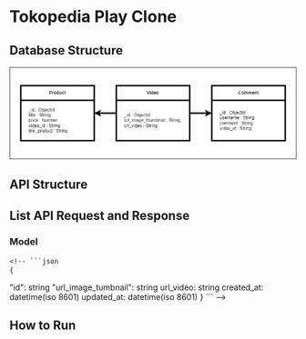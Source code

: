 # Tokopedia Play Clone

## Database Structure
![Deskripsi Gambar](./database_structure.png)

## API Structure

## List API Request and Response
### Model
    <!-- ```json
    {
  "id": string
  "url_image_tumbnail": string
	url_video: string
  created_at: datetime(iso 8601)
  updated_at: datetime(iso 8601)
}
    ``` -->
## How to Run